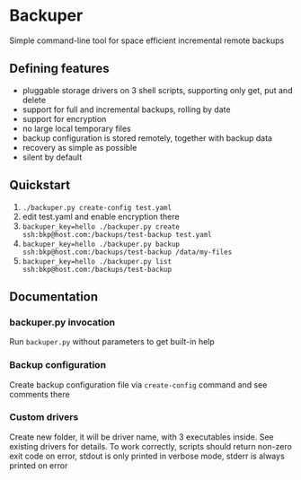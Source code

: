 # Backuper
Simple command-line tool for space efficient incremental remote backups

## Defining features
- pluggable storage drivers on 3 shell scripts, supporting only get, put and delete
- support for full and incremental backups, rolling by date
- support for encryption
- no large local temporary files
- backup configuration is stored remotely, together with backup data
- recovery as simple as possible
- silent by default

## Quickstart
1. `./backuper.py create-config test.yaml`
2. edit test.yaml and enable encryption there
3. `backuper_key=hello ./backuper.py create ssh:bkp@host.com:/backups/test-backup test.yaml`
4. `backuper_key=hello ./backuper.py backup ssh:bkp@host.com:/backups/test-backup /data/my-files`
5. `backuper_key=hello ./backuper.py list ssh:bkp@host.com:/backups/test-backup`

## Documentation
### backuper.py invocation
Run `backuper.py` without parameters to get built-in help
### Backup configuration
Create backup configuration file via `create-config` command and see comments there
### Custom drivers
Create new folder, it will be driver name, with 3 executables inside. See existing drivers for details.
To work correctly, scripts should return non-zero exit code on error, stdout is only printed in verbose mode,
stderr is always printed on error
